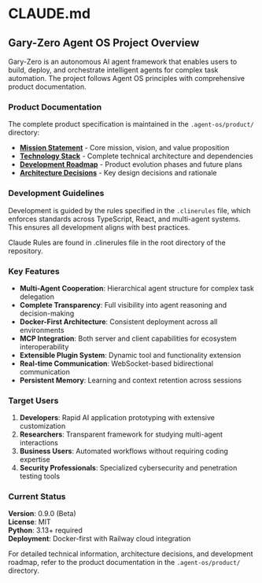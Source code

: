 # CLAUDE.md

## Gary-Zero Agent OS Project Overview

Gary-Zero is an autonomous AI agent framework that enables users to build, deploy, and orchestrate intelligent agents for complex task automation. The project follows Agent OS principles with comprehensive product documentation.

### Product Documentation

The complete product specification is maintained in the `.agent-os/product/` directory:

- **[Mission Statement](.agent-os/product/mission.md)** - Core mission, vision, and value proposition
- **[Technology Stack](.agent-os/product/tech-stack.md)** - Complete technical architecture and dependencies
- **[Development Roadmap](.agent-os/product/roadmap.md)** - Product evolution phases and future plans
- **[Architecture Decisions](.agent-os/product/decisions.md)** - Key design decisions and rationale

### Development Guidelines

Development is guided by the rules specified in the `.clinerules` file, which enforces standards across TypeScript, React, and multi-agent systems. This ensures all development aligns with best practices.

Claude Rules are found in .clinerules file in the root directory of the repository.

### Key Features

- **Multi-Agent Cooperation**: Hierarchical agent structure for complex task delegation
- **Complete Transparency**: Full visibility into agent reasoning and decision-making
- **Docker-First Architecture**: Consistent deployment across all environments
- **MCP Integration**: Both server and client capabilities for ecosystem interoperability
- **Extensible Plugin System**: Dynamic tool and functionality extension
- **Real-time Communication**: WebSocket-based bidirectional communication
- **Persistent Memory**: Learning and context retention across sessions

### Target Users

1. **Developers**: Rapid AI application prototyping with extensive customization
2. **Researchers**: Transparent framework for studying multi-agent interactions
3. **Business Users**: Automated workflows without requiring coding expertise
4. **Security Professionals**: Specialized cybersecurity and penetration testing tools

### Current Status

**Version**: 0.9.0 (Beta)  
**License**: MIT  
**Python**: 3.13+ required  
**Deployment**: Docker-first with Railway cloud integration  

For detailed technical information, architecture decisions, and development roadmap, refer to the product documentation in the `.agent-os/product/` directory.
